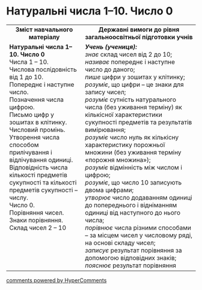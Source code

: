 # Натуральні числа 1–10. Число 0
<table>
  <tr>
    <td width="40%" align="center"><b>Зміст навчального матеріалу<b></td>
    <td width="60%" align="center"><b>Державні вимоги до рівня загальноосвітньої підготовки учнів</b></td>
  </tr>
  <tr>
    <td width="40%" style="vertical-align:top !important;"><b>Натуральні числа 1–10. Число 0</b><br>
Числа 1 – 10.<br>
Числова послідовність від 1 до 10.<br> 
Попереднє і наступне число.<br> 
Позначення числа цифрою.<br>
Письмо цифр у зошитах в клітинку.<br>
Числовий промінь.<br>
Утворення числа способом прилічування і відлічування одиниці.<br> 
Відповідність числа кількості предметів сукупності та кількості предметів сукупності – числу.<br> 
Число 0.<br>
Порівняння чисел.<br>
Знаки порівняння.<br>
Склад чисел 2 – 10<br></td>
    <td width="60%" style="vertical-align:top !important;"><i><b>Учень (учениця):</b></i><br>
<i>знає</i> склад чисел від 2 до 10;<br>
<i>називає</i> попереднє і наступне число до даного;<br>
<i>пише</i> цифри у зошитах у клітинку;<br>
<i>розуміє</i>, що цифри – це знаки для запису чисел;<br> 
<i>розуміє</i> сутність натурального числа (без уживання терміну) як кількісної характеристики сукупності предметів та результатів вимірювання;<br> 
<i>розуміє</i> число нуль як кількісну характеристику порожньої множини (без уживання терміну «порожня множина»);<br>
<i>розуміє</i> відмінність між числом і цифрою;<br> 
<i>розуміє</i>, що число 10 записують двома цифрами;<br> 
<i>утворює</i> число додаванням одиниці до попереднього і відніманням одиниці від наступного до нього числа;<br>
<i>порівнює</i> числа різними способами – за місцем чисел у числовому ряді, на основі складу чисел;<br>
<i>записує</i> результат порівняння за допомогою відповідних знаків;<br>
<i>пояснює</i> результат порівняння<br></td>
  </tr>
</table>

<div id="hypercomments_widget"></div>
<a href="http://hypercomments.com" class="hc-link" title="comments widget">comments powered by HyperComments</a>


